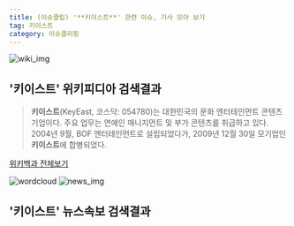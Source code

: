 ```yaml
---
title: (이슈클립) '**키이스트**' 관련 이슈, 기사 모아 보기
tag: 키이스트
category: 이슈클리핑
---
```

![wiki_img](https://user-images.githubusercontent.com/42597476/44503234-41136a80-a6d0-11e8-9071-6fc6418eafe4.png)
## **'**키이스트**'** 위키피디아 검색결과
>**키이스트**(KeyEast, 코스닥: 054780)는 대한민국의 문화 엔터테인먼트 콘텐츠 기업이다. 주요 업무는 연예인 매니지먼트 및 부가 콘텐츠를 취급하고 있다. 2004년 9월, BOF 엔터테인먼트로 설립되었다가, 2009년 12월 30일 모기업인 **키이스트**에 합병되었다.

<a href="https://ko.wikipedia.org/wiki/키이스트" target="_blank">위키백과 전체보기</a>

![wordcloud](https://s3.ap-northeast-2.amazonaws.com/lyrics101-wordcloud/2018-09-17-1537179690.png)
![news_img](https://user-images.githubusercontent.com/42597476/44507050-1206f400-a6e4-11e8-8d98-7ffbfebb353f.png)
## **'**키이스트**'** 뉴스속보 검색결과

